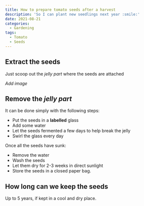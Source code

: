 ```yaml
---
title: How to prepare tomato seeds after a harvest
description: 'So I can plant new seedlings next year :smile:'
date: 2021-08-21
categories:
  - Gardening
tags:
  - Tomato
  - Seeds
---
```


## Extract the seeds

Just scoop out the _jelly part_ where the seeds are attached

_Add image_

## Remove the _jelly part_

It can be done simply with the following steps:

- Put the seeds in a **labelled** glass
- Add some water
- Let the seeds fermented a few days to help break the jelly
- Swirl the glass every day

Once all the seeds have sunk:

- Remove the water
- Wash the seeds
- Let them dry for 2-3 weeks in direct sunlight
- Store the seeds in a closed paper bag.

## How long can we keep the seeds

Up to 5 years, if kept in a cool and dry place.
